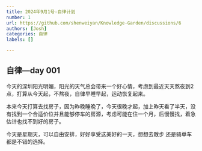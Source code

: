 ```yaml
---
title: 2024年9月1号-自律计划
number: 1
url: https://github.com/shenweiyan/Knowledge-Garden/discussions/6
authors: [Josh]
categories: 自律
labels: []

---
```




## 自律—day 001

今天的深圳阳光明媚，阳光的天气总会带来一个好心情，考虑到最近天天熬夜到2点，打算从今天起，不熬夜，自律早睡早起，运动恢复起来。



本来今天打算去找房子，因为昨晚睡晚了，今天很晚才起，加上昨天看了半天，没有找到一个合适价位并且能够停车的房源，考虑可能在住一个月，后慢慢找，着急估计也找不到好的房子。



今天是星期天，可以自由安排，好好享受这美好的一天，想想去散步 还是骑单车都是不错的选择。



<!-- more -->



<script src="https://giscus.app/client.js"
	data-repo="shenweiyan/Knowledge-Garden"
	data-repo-id="R_kgDOKgxWlg"
	data-mapping="number"
	data-term="6"
	data-reactions-enabled="1"
	data-emit-metadata="0"
	data-input-position="bottom"
	data-theme="light"
	data-lang="zh-CN"
	crossorigin="anonymous"
	async>
</script>

